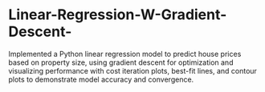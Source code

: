 # Linear-Regression-W-Gradient-Descent-
Implemented a Python linear regression model to predict house prices based on property size, using gradient descent for optimization and visualizing performance with cost iteration plots, best-fit lines, and contour plots to demonstrate model accuracy and convergence.
